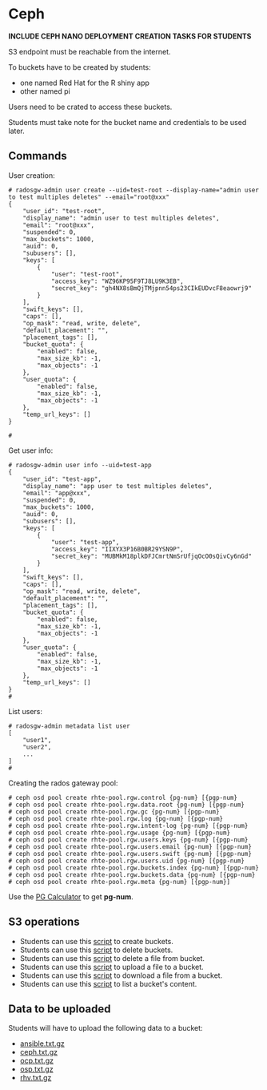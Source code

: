 # Ceph

**INCLUDE CEPH NANO DEPLOYMENT CREATION TASKS FOR STUDENTS**

S3 endpoint must be reachable from the internet.

To buckets have to be created by students:

* one named Red Hat for the R shiny app 
* other named pi

Users need to be crated to access these buckets.

Students must take note for the bucket name and credentials to be used later.

## Commands

User creation:

```
# radosgw-admin user create --uid=test-root --display-name="admin user to test multiples deletes" --email="root@xxx"
{
    "user_id": "test-root",
    "display_name": "admin user to test multiples deletes",
    "email": "root@xxx",
    "suspended": 0,
    "max_buckets": 1000,
    "auid": 0,
    "subusers": [],
    "keys": [
        {
            "user": "test-root",
            "access_key": "WZ96KP95F9TJ8LU9K3EB",
            "secret_key": "gh4NX8sBmQjTMjpnn54ps23CIkEUDvcF8eaowrj9"
        }
    ],
    "swift_keys": [],
    "caps": [],
    "op_mask": "read, write, delete",
    "default_placement": "",
    "placement_tags": [],
    "bucket_quota": {
        "enabled": false,
        "max_size_kb": -1,
        "max_objects": -1
    },
    "user_quota": {
        "enabled": false,
        "max_size_kb": -1,
        "max_objects": -1
    },
    "temp_url_keys": []
}

# 
```

Get user info:

```
# radosgw-admin user info --uid=test-app
{
    "user_id": "test-app",
    "display_name": "app user to test multiples deletes",
    "email": "app@xxx",
    "suspended": 0,
    "max_buckets": 1000,
    "auid": 0,
    "subusers": [],
    "keys": [
        {
            "user": "test-app",
            "access_key": "IIXYX3P16B0BR29YSN9P",
            "secret_key": "MUBMkM18plkDFJCmrtNmSrUfjqOcO0sQivCy6nGd"
        }
    ],
    "swift_keys": [],
    "caps": [],
    "op_mask": "read, write, delete",
    "default_placement": "",
    "placement_tags": [],
    "bucket_quota": {
        "enabled": false,
        "max_size_kb": -1,
        "max_objects": -1
    },
    "user_quota": {
        "enabled": false,
        "max_size_kb": -1,
        "max_objects": -1
    },
    "temp_url_keys": []
}
#
```

List users:

```
# radosgw-admin metadata list user
[
    "user1",
    "user2",
    ...
]
# 
```

Creating the rados gateway pool:

```
# ceph osd pool create rhte-pool.rgw.control {pg-num} [{pgp-num}
# ceph osd pool create rhte-pool.rgw.data.root {pg-num} [{pgp-num}
# ceph osd pool create rhte-pool.rgw.gc {pg-num} [{pgp-num}
# ceph osd pool create rhte-pool.rgw.log {pg-num} [{pgp-num}
# ceph osd pool create rhte-pool.rgw.intent-log {pg-num} [{pgp-num}
# ceph osd pool create rhte-pool.rgw.usage {pg-num} [{pgp-num}
# ceph osd pool create rhte-pool.rgw.users.keys {pg-num} [{pgp-num}
# ceph osd pool create rhte-pool.rgw.users.email {pg-num} [{pgp-num}
# ceph osd pool create rhte-pool.rgw.users.swift {pg-num} [{pgp-num}
# ceph osd pool create rhte-pool.rgw.users.uid {pg-num} [{pgp-num}
# ceph osd pool create rhte-pool.rgw.buckets.index {pg-num} [{pgp-num}
# ceph osd pool create rhte-pool.rgw.buckets.data {pg-num} [{pgp-num}
# ceph osd pool create rhte-pool.rgw.meta {pg-num} [{pgp-num}]
```

Use the [PG Calculator](https://ceph.com/pgcalc/) to get **pg-num**.

## S3 operations

* Students can use this [script](scripts/s3createbucket.py) to create buckets.
* Students can use this [script](scripts/s3deletebucket.py) to delete buckets.
* Students can use this [script](scripts/s3deletefile.py) to delete a file from bucket.
* Students can use this [script](scripts/s3uploadfiles.py) to upload a file to a bucket.
* Students can use this [script](scripts/s3downloadfile.py) to download a file from a bucket.
* Students can use this [script](scripts/s3listbucket.py) to list a bucket's content.

## Data to be uploaded

Students will have to upload the following data to a bucket:

* [ansible.txt.gz](data/ansible.txt.gz)
* [ceph.txt.gz](data/ceph.txt.gz)
* [ocp.txt.gz](data/ocp.txt.gz)
* [osp.txt.gz](data/osp.txt.gz)
* [rhv.txt.gz](data/rhv.txt.gz)

